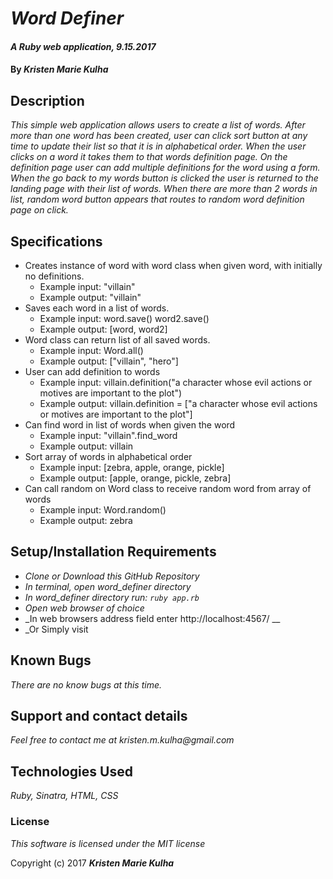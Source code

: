 # _Word Definer_

#### _A Ruby web application, 9.15.2017_

#### By _**Kristen Marie Kulha**_

## Description

_This simple web application allows users to create a list of words. After more than one word has been created, user can click sort button at any time to update their list so that it is in alphabetical order. When the user clicks on a word it takes them to that words definition page. On the definition page user can add multiple definitions for the word using a form. When the go back to my words button is clicked the user is returned to the landing page with their list of words. When there are more than 2 words in list, random word button appears that routes to random word definition page on click._

## Specifications

* Creates instance of word with word class when given word, with initially no definitions.
  * Example input: "villain"
  * Example output: "villain"
* Saves each word in a list of words.
  * Example input: word.save() word2.save()
  * Example output: [word, word2]
* Word class can return list of all saved words.
  * Example input: Word.all()
  * Example output: ["villain", "hero"]
* User can add definition to words
  * Example input: villain.definition("a character whose evil actions or motives are important to the plot")
  * Example output: villain.definition = ["a character whose evil actions or motives are important to the plot"]
* Can find word in list of words when given the word
  * Example input: "villain".find_word
  * Example output: villain
* Sort array of words in alphabetical order
  * Example input: [zebra, apple, orange, pickle]
  * Example output: [apple, orange, pickle, zebra]
* Can call random on Word class to receive random word from array of words
  * Example input: Word.random()
  * Example output: zebra


## Setup/Installation Requirements

* _Clone or Download this GitHub Repository_
* _In terminal, open word_definer directory_
* _In word_definer directory run: ```ruby app.rb```_
* _Open web browser of choice_
* _In web browsers address field enter http://localhost:4567/ __
* _Or Simply visit 


## Known Bugs

_There are no know bugs at this time._

## Support and contact details

_Feel free to contact me at kristen.m.kulha@gmail.com_

## Technologies Used

_Ruby, Sinatra, HTML, CSS_

### License

*This software is licensed under the MIT license*

Copyright (c) 2017 **_Kristen Marie Kulha_**
